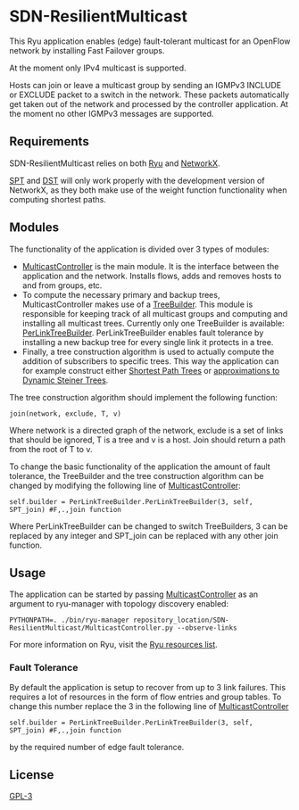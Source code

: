 # SDN-ResilientMulticast
This Ryu application enables (edge) fault-tolerant multicast for an OpenFlow network by installing Fast Failover groups. 

At the moment only IPv4 multicast is supported.

Hosts can join or leave a multicast group by sending an IGMPv3 INCLUDE or EXCLUDE packet to a switch in the network. These packets automatically get taken out of the network and processed by the controller application. At the moment no other IGMPv3 messages are supported.

## Requirements
SDN-ResilientMulticast relies on both [Ryu](https://github.com/osrg/ryu) and [NetworkX](https://github.com/networkx/networkx).

[SPT](SPT.py) and [DST](DST.py) will only work properly with the development version of NetworkX, as they both make use of the weight function functionality when computing shortest paths.

## Modules
The functionality of the application is divided over 3 types of modules:

* [MulticastController](MulticastController.py) is the main module. It is the interface between the application and the network. Installs flows, adds and removes hosts to and from groups, etc.
* To compute the necessary primary and backup trees, MulticastController makes use of a [TreeBuilder](AbstractTreeBuilder.py). This module is responsible for keeping track of all multicast groups and computing and installing all multicast trees. Currently only one TreeBuilder is available: [PerLinkTreeBuilder](PerLinkTreeBuilder.py). PerLinkTreeBuilder enables fault tolerance by installing a new backup tree for every single link it protects in a tree.
* Finally, a tree construction algorithm is used to actually compute the addition of subscribers to specific trees. This way the application can for example construct either [Shortest Path Trees](SPT.py) or [approximations to Dynamic Steiner Trees](DST.py).

The tree construction algorithm should implement the following function:

```join(network, exclude, T, v)```

Where network is a directed graph of the network, exclude is a set of links that should be ignored, T is a tree and v is a host. Join should return a path from the root of T to v.

To change the basic functionality of the application the amount of fault tolerance, the TreeBuilder and the tree construction algorithm can be changed by modifying the following line of [MulticastController](MulticastController.py):

```self.builder = PerLinkTreeBuilder.PerLinkTreeBuilder(3, self, SPT_join) #F,.,join function```

Where PerLinkTreeBuilder can be changed to switch TreeBuilders, 3 can be replaced by any integer and SPT_join can be replaced with any other join function.

## Usage
The application can be started by passing [MulticastController](MulticastController.py) as an argument to ryu-manager with topology discovery enabled:

```PYTHONPATH=. ./bin/ryu-manager repository_location/SDN-ResilientMulticast/MulticastController.py --observe-links```

For more information on Ryu, visit the [Ryu resources list](http://osrg.github.io/ryu/resources.html).

### Fault Tolerance
By default the application is setup to recover from up to 3 link failures. This requires a lot of resources in the form of flow entries and group tables. To change this number replace the 3 in the following line of [MulticastController](MulticastController.py)

```self.builder = PerLinkTreeBuilder.PerLinkTreeBuilder(3, self, SPT_join) #F,.,join function```

by the required number of edge fault tolerance.

## License
[GPL-3](LICENSE)
